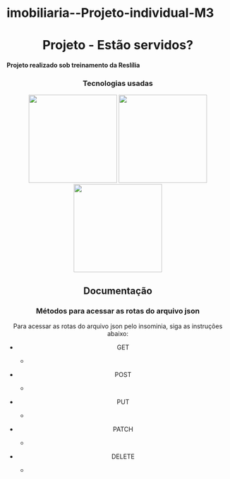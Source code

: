 # imobiliaria--Projeto-individual-M3

<h1 align="center">Projeto - Estão servidos?</h1>
<h4>Projeto realizado sob treinamento da Reslília</h4>

<div align="center" display="flex" padding="10px">
 <h3 align="center">Tecnologias usadas</h3>
 <img width="200px" src="https://miro.medium.com/max/930/0*MNVJq_8e0SJoqZb5.jpg">
 <img width="200px" src="[https://miro.medium.com/max/930/0*MNVJq_8e0SJoqZb5.jpg](https://st4.depositphotos.com/28636338/41694/v/600/depositphotos_416943040-stock-illustration-vector-json-file-icon.jpg)">
 <img width="200px" src="https://miro.medium.com/max/930/0*MNVJq_8e0SJoqZb5.jpg">
</div>

<div border-bottom="solid 2px gray"></div>
<h2 align="center">Documentação</h2>

<div align="center" display="flex" justify-content="center" flex-direction="column">
  <h3 align="center">Métodos para acessar as rotas do arquivo json</h3>
  <p align="center">Para acessar as rotas do arquivo json pelo insominia, siga as instruções abaixo:</p>
  <ul>
    <li>
      <p text-size="22px">GET</p>
      <ul>
        <li>
          <p>
          </p>
        </li>
      </ul>
    </li>
    <li>
      <p text-size="22px">POST</p>
      <ul>
        <li>
          <p> </p>
        </li>
      </ul>
    </li>
    <li>
      <p text-size="22px">PUT</p>
      <ul>
        <li> 
          <p> </p>
        </li>
      </ul>
    </li>
    <li>
      <p text-size="22px">PATCH</p>
      <ul>
        <li>
          <p> </p>
        </li>
      </ul>
    </li>
    <li>
      <p text-size="22px">DELETE</p>
      <ul>
        <li>
          <p> </p>
        </li>
      </ul>
    </li>
  </ul>
</div>
  

